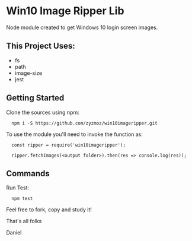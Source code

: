 # Win10 Image Ripper Lib

Node module created to get Windows 10 login screen images.

## This Project Uses:
- fs
- path
- image-size
- jest

## Getting Started

Clone the sources using npm:
```
  npm i -S https://github.com/zyzmoz/win10imageripper.git
```

To use the module you'll need to invoke the function as:
```
  const ripper = require('win10imageripper');

  ripper.fetchImages(<output folder>).then(res => console.log(res));
```

## Commands

Run Test:
```
  npm test 
```


Feel free to fork, copy and study it!

That's all folks

Daniel